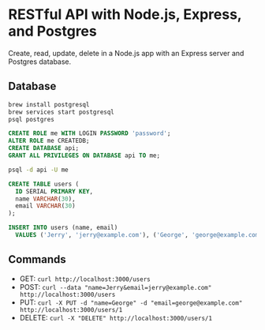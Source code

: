 # RESTful API with Node.js, Express, and Postgres

Create, read, update, delete in a Node.js app with an Express server and Postgres database.

## Database

```bash
brew install postgresql
brew services start postgresql
psql postgres
```

```sql
CREATE ROLE me WITH LOGIN PASSWORD 'password';
ALTER ROLE me CREATEDB;
CREATE DATABASE api;
GRANT ALL PRIVILEGES ON DATABASE api TO me;
```

```bash
psql -d api -U me
```

```sql
CREATE TABLE users (
  ID SERIAL PRIMARY KEY,
  name VARCHAR(30),
  email VARCHAR(30)
);

INSERT INTO users (name, email)
  VALUES ('Jerry', 'jerry@example.com'), ('George', 'george@example.com');
```

## Commands

- GET: `curl http://localhost:3000/users`
- POST: `curl --data "name=Jerry&email=jerry@example.com" http://localhost:3000/users`
- PUT: `curl -X PUT -d "name=George" -d "email=george@example.com" http://localhost:3000/users/1`
- DELETE: `curl -X "DELETE" http://localhost:3000/users/1`

